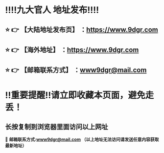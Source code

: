 
:bangbang::bangbang:九大官人 地址发布:bangbang::bangbang:
==
:star: :point_right: 【大陆地址发布页】 ：https://www.9dgr.com
------
:star: :point_right: 【海外地址】 ：https://www.9dgr.com
------
:star: :point_right: 【邮箱联系方式】 ：www9dgr@mail.com
------
:bangbang:重要提醒:bangbang:请立即收藏本页面，避免走丢！
==

长按复制到浏览器里面访问以上网址
-

:e-mail: __邮箱联系方式:www9dgr@mail.com （以上地址无法访问请发送任意内容获取最新地址）__
